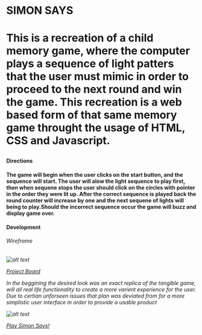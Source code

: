 <h1>SIMON SAYS<h1>
<p>This is a recreation of a child memory game, where the computer plays a sequence of light patters that the user must mimic in order to proceed to the next round and win the game. This recreation is a web based form of that same memory game throught the usage of HTML, CSS and Javascript.
<p>

<h4>Directions<h4>
<p>The game will begin when the user clicks on the start button, and the sequence will start. The user will alow the light sequence to play first, then when sequene stops the user should click on the circles with pointer in the order they were lit up. After the correct sequence is played back the round counter will increase by one and the next sequene of lights will being to play.Should the incorrect sequence occur the game will buzz and display game over.
<p>

<h4>Development<h4>

<h6>Wireframe<h6>

![alt text](https://i.imgur.com/XDsb4H2.png "Beginning mock up of project")

[Project Board](https://github.com/moxleydevelopment/Project-1/projects/1)

<p>In the beggining the desired look was an exact replica of the tangible game, will all real life functionality to create a more varient experience for the user. Due to certian unforseen issues that plan was deviated from for a more simplistic user interface in order to provide a usable product<p>


![alt text](https://i.imgur.com/jjfr3sx.png "ending product")

[Play Simon Says!](https://quizzical-morse-68f010.netlify.com/)

